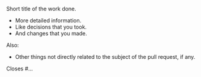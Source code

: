 Short title of the work done.
- More detailed information.
- Like decisions that you took.
- And changes that you made.

Also:
- Other things not directly related to the subject of the pull request, if any.

Closes #...

